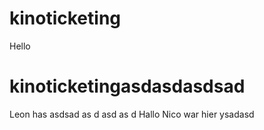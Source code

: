 # kinoticketing

Hello
# kinoticketingasdasdasdsad

Leon has
asdsad
as
d
asd
as
d
Hallo Nico war hier
ysadasd